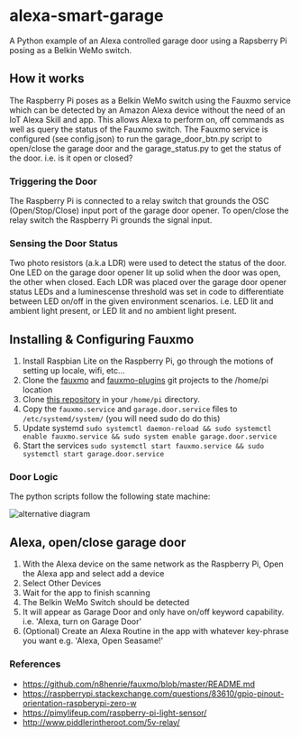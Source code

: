 # alexa-smart-garage
A Python example of an Alexa controlled garage door using a Rapsberry Pi posing as a Belkin WeMo switch. 

## How it works
The Raspberry Pi poses as a Belkin WeMo switch using the Fauxmo service which can be detected by an Amazon Alexa device 
without the need of an IoT Alexa Skill and app. This allows Alexa to perform on, off commands as well as query the 
status of the Fauxmo switch. The Fauxmo service is configured (see config.json) to run the garage_door_btn.py script to
open/close the garage door and the garage_status.py to get the status of the door. i.e. is it open or closed?

### Triggering the Door
The Raspberry Pi is connected to a relay switch that grounds the OSC (Open/Stop/Close) input port of the garage door
opener. To open/close the relay switch the Raspberry Pi grounds the signal input.

### Sensing the Door Status
Two photo resistors (a.k.a LDR) were used to detect the status of the door. One LED on the garage door opener lit up 
solid when the door was open, the other when closed. Each LDR was placed over the garage door opener status LEDs and
a luminescense threshold was set in code to differentiate between LED on/off in the given environment scenarios. i.e. 
LED lit and ambient light present, or LED lit and no ambient light present.

## Installing & Configuring Fauxmo
1. Install Raspbian Lite on the Raspberry Pi, go through the motions of setting up locale, wifi, etc...
2. Clone the [fauxmo](https://github.com/n8henrie/fauxmo.git) and [fauxmo-plugins](https://github.com/n8henrie/fauxmo-plugins.git) git projects to the /home/pi location
3. Clone [this repository](https://github.com/SuperEvenSteven/alexa-smart-garage.git) in your `/home/pi` directory.
4. Copy the `fauxmo.service` and `garage.door.service` files to `/etc/systemd/system/` (you will need sudo do do this)
5. Update systemd `sudo systemctl daemon-reload && sudo systemctl enable fauxmo.service && sudo system enable garage.door.service`
6. Start the services `sudo systemctl start fauxmo.service && sudo systemctl start garage.door.service`

### Door Logic
The python scripts follow the following state machine:

![alternative diagram](http://www.plantuml.com/plantuml/proxy?src=https://raw.githubusercontent.com/SuperEvenSteven/alexa-smart-garage/master/state_diagram.puml)

## Alexa, open/close garage door
1. With the Alexa device on the same network as the Raspberry Pi, Open the Alexa app and select add a device
2. Select Other Devices
3. Wait for the app to finish scanning
4. The Belkin WeMo Switch should be detected
5. It will appear as Garage Door and only have on/off keyword capability. i.e. 'Alexa, turn on Garage Door'
6. (Optional) Create an Alexa Routine in the app with whatever key-phrase you want e.g. 'Alexa, Open Seasame!'


### References
* https://github.com/n8henrie/fauxmo/blob/master/README.md
* https://raspberrypi.stackexchange.com/questions/83610/gpio-pinout-orientation-raspberypi-zero-w
* https://pimylifeup.com/raspberry-pi-light-sensor/
* http://www.piddlerintheroot.com/5v-relay/
